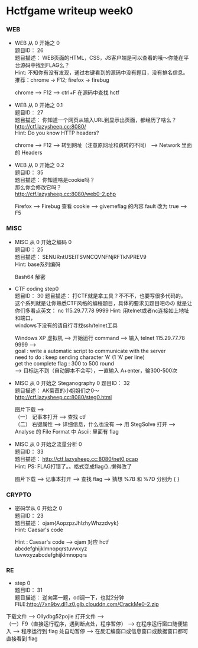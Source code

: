 # Hctfgame writeup week0

### WEB ###
> 
 - WEB 从 0 开始之 0  
   题目ID： 26  
   题目描述： WEB页面的HTML，CSS，JS客户端是可以查看的哦～你能在平台源码中找到FLAG么？  
   Hint: 不知你有没有发现，通过右键看到的源码中没有题目，没有排名信息。  
   推荐：chrome -> F12; firefox -> firebug  
   
   chrome --> F12 --> ctrl+F 在源码中查找 hctf  
> 
 - WEB 从 0 开始之 0.1  
   题目ID： 27  
   题目描述： 你知道一个网页从输入URL到显示出页面，都经历了啥么？  
   http://ctf.lazysheep.cc:8080/  
   Hint: Do you know HTTP headers?  
   
   chrome --> F12 --> 转到网址（注意原网址和跳转的不同） --> Network 里面的 Headers
> 
 - WEB 从 0 开始之 0.2  
   题目ID： 35  
   题目描述： 你知道啥是cookie吗？  
   那么你会修改它吗？  
   http://ctf.lazysheep.cc:8080/web0-2.php  
   
   Firefox --> Firebug 查看 cookie --> givemeflag 的内容 fault 改为 true --> F5

### MISC ###
> 
 - MISC 从 0 开始之编码 0  
   题目ID： 25  
   题目描述： SENURntUSElTSVNCQVNFNjRFTkNPREV9  
   Hint: base系列编码  
   
   Bash64 解密  
> 
 - CTF coding step0  
   题目ID： 30
   题目描述： 打CTF就是拿工具？不不不，也要写很多代码的。     这个系列就是让你熟悉CTF风格的编程题目，具体的要求见题目吧のの           就是让你们多看点英文：
   nc 115.29.77.78 9999
   Hint: 用telnet或者nc连接如上地址和端口，  
   windows下没有的请自行寻找ssh/telnet工具  
   
   Windows XP 虚拟机 --> 开始运行 command --> 输入 telnet 115.29.77.78 9999 -->  
   goal : write a automatic script to communicate with the server  
   need to do : keep sending character 'A' (1 'A' per line)  
   get the complete flag : 300 to 500 round  
--> 目标达不到（自动脚本不会写），一直输入 A+enter，输300-500次
> 
 - MISC 从 0 开始之 Steganography 0 
   题目ID： 32  
   题目描述： AK菊苣的小姐姐们之0～  
   http://ctf.lazysheep.cc:8080/steg0.html  
   
   图片下载 -->  
   （一） 记事本打开 --> 查找 ctf  
   （二） 右键属性 --> 详细信息，什么也没有 --> 用 StegSolve 打开 --> Analyse 的 File Format 中 Ascii: 里面有 flag  
> 
 - MISC 从 0 开始之流量分析 0  
   题目ID： 33  
   题目描述： http://ctf.lazysheep.cc:8080/net0.pcap  
   Hint: PS: FLAG打错了。。格式变成flag{}..懒得改了  
   
   图片下载 --> 记事本打开 --> 查找 flag --> 猜想 %7B 和 %7D 分别为 { }  
   
### CRYPTO ###
> 
 - 密码学从 0 开始之 0  
   题目ID： 23  
   题目描述： ojam{AopzpzJhlzhyWhzzdvyk}  
   Hint: Caesar's code  
   
   Hint : Caesar's code --> ojam 对应 hctf  
   abcdefghijklmnopqrstuvwxyz  
   tuvwxyzabcdefghijklmnopqrs  

### RE ###
> 
 - step 0  
 题目ID： 31  
 题目描述： 逆向第一题，od调一下，也就2分钟       FILE:http://7xn9bv.dl1.z0.glb.clouddn.com/CrackMe0-2.zip  
 
下载文件 --> Ollydbg52pojie 打开文件 -->  
（一）F9（直接运行程序，遇到断点处，程序暂停） --> 在程序运行窗口随便输入 --> 程序运行到 flag 处自动暂停 --> 在反汇编窗口或信息窗口或数据窗口都可直接看到 flag  